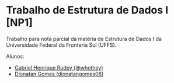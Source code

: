 # Trabalho de Estrutura de Dados I [NP1]

Trabalho para nota parcial da matéria de Estrutura de Dados I da Universidade Federal da Fronteria Sul (UFFS).

Alunos:
 - [Gabriel Henrique Rudey (@whothey)](https://github.com/whothey)
 - [Dionatan Gomes (dionatangomes08)](https://github.com/dionatangomes08)
